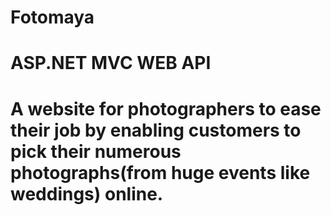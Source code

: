 # Fotomaya
# ASP.NET MVC WEB API
# A website for photographers to ease their job by enabling customers to pick their numerous photographs(from huge events like weddings) online.
